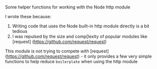 Some helper functions for working with the Node http module

I wrote these because:

1) Writing code that uses the Node built-in http module directly is a bit tedious
2) I was repulsed by the size and comp[lexity of popular modules like [request] (https://github.com/request/request)

This module is not trying to compete with [request] (https://github.com/request/request) - it only provides a few very simple functions to help reduce `boilerplate` when using the http module